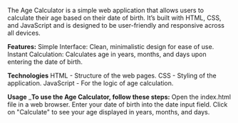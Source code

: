 The Age Calculator is a simple web application that allows users to calculate their age based on their date of birth. It’s built with HTML, CSS, and JavaScript and is designed to be user-friendly and responsive across all devices.

**Features:**
Simple Interface: Clean, minimalistic design for ease of use.
Instant Calculation: Calculates age in years, months, and days upon entering the date of birth.

**Technologies**
HTML - Structure of the web pages.
CSS - Styling of the application.
JavaScript - For the logic of age calculation.

**Usage**
_**To use the Age Calculator, follow these steps:**
Open the index.html file in a web browser.
Enter your date of birth into the date input field.
Click on "Calculate" to see your age displayed in years, months, and days.
